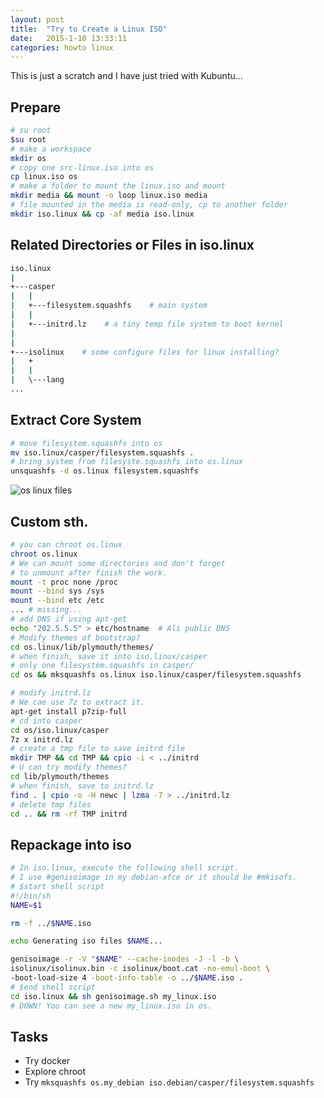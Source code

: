 ```yaml
---
layout: post
title:  "Try to Create a Linux ISO"
date:   2015-1-10 13:33:11
categories: howto linux
---
```

This is just a scratch and I have just tried with Kubuntu...

## Prepare

~~~bash
# su root
$su root
# make a workspace
mkdir os
# copy one src-linux.iso into os
cp linux.iso os
# make a folder to mount the linux.iso and mount
mkdir media && mount -o loop linux.iso media
# file mounted in the media is read-only, cp to another folder
mkdir iso.linux && cp -af media iso.linux
~~~

## Related Directories or Files in iso.linux

~~~bash
iso.linux
|
+---casper
|   |
|   +---filesystem.squashfs    # main system
|   |
|   +---initrd.lz    # a tiny temp file system to boot kernel
|
|
+---isolinux    # some configure files for linux installing?
|   +
|   |
|   \---lang
...
~~~

## Extract Core System

~~~bash
# move filesystem.squashfs into os
mv iso.linux/casper/filesystem.squashfs .
# bring system from filesyste.squashfs into os.linux
unsquashfs -d os.linux filesystem.squashfs
~~~

![os linux files](http://ccreimondo.github.io/images/blog/linux-mkiso-about-os-linux.png)

## Custom sth.

~~~bash
# you can chroot os.linux
chroot os.linux
# We can mount some directories and don't forget
# to unmount after finish the work.
mount -t proc none /proc
mount --bind sys /sys
mount --bind etc /etc
... # missing...
# add DNS if using apt-get
echo "202.5.5.5" > etc/hostname  # Ali public DNS
# Modify themes of bootstrap?
cd os.linux/lib/plymouth/themes/
# when finish, save it into iso.linux/casper
# only one filesystem.squashfs in casper/
cd os && mksquashfs os.linux iso.linux/casper/filesystem.squashfs

# modify initrd.lz
# We cae use 7z to extract it.
apt-get install p7zip-full
# cd into casper
cd os/iso.linux/casper
7z x initrd.lz
# create a tmp file to save initrd file
mkdir TMP && cd TMP && cpio -i < ../initrd
# U can try modify themes?
cd lib/plymouth/themes
# when finish, save to initrd.lz
find . | cpio -o -H newc | lzma -7 > ../initrd.lz
# delete tmp files
cd .. && rm -rf TMP initrd
~~~

## Repackage into iso

~~~bash
# In iso.linux, execute the following shell script.
# I use #genisoimage in my debian-xfce or it should be #mkisofs.
# $start shell script
#!/bin/sh
NAME=$1

rm -f ../$NAME.iso

echo Generating iso files $NAME...

genisoimage -r -V "$NAME" --cache-inodes -J -l -b \
isolinux/isolinux.bin -c isolinux/boot.cat -no-emul-boot \
-boot-load-size 4 -boot-info-table -o ../$NAME.iso .
# $end shell script
cd iso.linux && sh genisoimage.sh my_linux.iso
# DOWN! You can see a new my_linux.iso in os.
~~~

## Tasks

- Try docker
- Explore chroot
- Try `mksquashfs os.my_debian iso.debian/casper/filesystem.squashfs`

